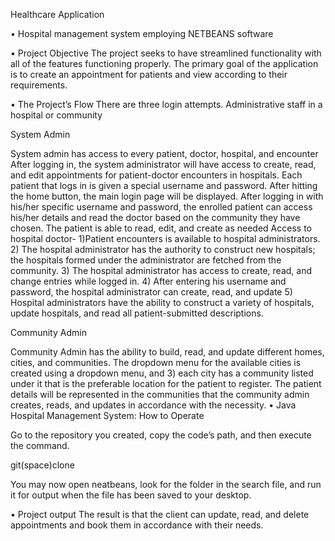 Healthcare Application

• Hospital management system employing NETBEANS software

• Project Objective
The project seeks to have streamlined functionality with all of the features functioning properly. The primary goal of the application is to create an appointment for patients and view according to their requirements.

• The Project’s Flow
There are three login attempts.
Administrative staff in a hospital or community

System Admin

System admin has access to every patient, doctor, hospital, and encounter
After logging in, the system administrator will have access to create, read, and edit appointments for patient-doctor encounters in hospitals.
Each patient that logs in is given a special username and password.
After hitting the home button, the main login page will be displayed.
After logging in with his/her specific username and password, the enrolled patient can access his/her details and read the doctor based on the community they have chosen.
The patient is able to read, edit, and create as needed
Access to hospital doctor-
1)Patient encounters is available to hospital administrators.
2) The hospital administrator has the authority to construct new hospitals; the hospitals formed under the administrator are fetched from the community.
3) The hospital administrator has access to create, read, and change entries while logged in.
4) After entering his username and password, the hospital administrator can create, read, and update
5) Hospital administrators have the ability to construct a variety of hospitals, update hospitals, and read all patient-submitted descriptions.

Community Admin

Community Admin has the ability to build, read, and update different homes, cities, and communities.
The dropdown menu for the available cities is created using a dropdown menu, and 3) each city has a community listed under it that is the preferable location for the patient to register.
The patient details will be represented in the communities that the community admin creates, reads, and updates in accordance with the necessity.
• Java Hospital Management System: How to Operate

Go to the repository you created, copy the code’s path, and then execute the command.

git(space)clone

You may now open neatbeans, look for the folder in the search file, and run it for output when the file has been saved to your desktop.

• Project output
The result is that the client can update, read, and delete appointments and book them in accordance with their needs.
